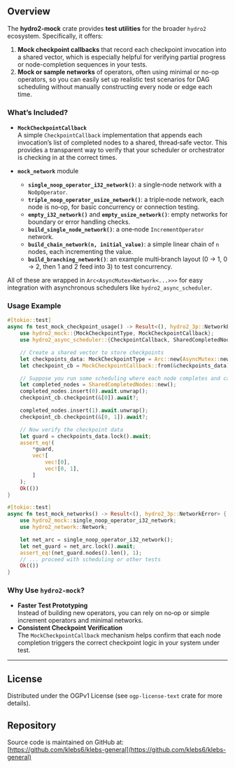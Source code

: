 ## Overview

The **hydro2-mock** crate provides **test utilities** for the broader `hydro2` ecosystem. Specifically, it offers:

1. **Mock checkpoint callbacks** that record each checkpoint invocation into a shared vector, which is especially helpful for verifying partial progress or node-completion sequences in your tests.
2. **Mock or sample networks** of operators, often using minimal or no-op operators, so you can easily set up realistic test scenarios for DAG scheduling without manually constructing every node or edge each time.

### What’s Included?

- **`MockCheckpointCallback`**  
  A simple `CheckpointCallback` implementation that appends each invocation’s list of completed nodes to a shared, thread‐safe vector. This provides a transparent way to verify that your scheduler or orchestrator is checking in at the correct times.

- **`mock_network`** module  
  - **`single_noop_operator_i32_network()`**: a single‐node network with a `NoOpOperator`.
  - **`triple_noop_operator_usize_network()`**: a triple‐node network, each node is no‐op, for basic concurrency or connection testing.
  - **`empty_i32_network()`** and **`empty_usize_network()`**: empty networks for boundary or error handling checks.
  - **`build_single_node_network()`**: a one‐node `IncrementOperator` network.
  - **`build_chain_network(n, initial_value)`**: a simple linear chain of `n` nodes, each incrementing the value.
  - **`build_branching_network()`**: an example multi‐branch layout (0 → 1, 0 → 2, then 1 and 2 feed into 3) to test concurrency.

All of these are wrapped in `Arc<AsyncMutex<Network<...>>>` for easy integration with asynchronous schedulers like `hydro2_async_scheduler`.

### Usage Example

```rust
#[tokio::test]
async fn test_mock_checkpoint_usage() -> Result<(), hydro2_3p::NetworkError> {
    use hydro2_mock::{MockCheckpointType, MockCheckpointCallback};
    use hydro2_async_scheduler::{CheckpointCallback, SharedCompletedNodes};

    // Create a shared vector to store checkpoints
    let checkpoints_data: MockCheckpointType = Arc::new(AsyncMutex::new(Vec::new()));
    let checkpoint_cb = MockCheckpointCallback::from(&checkpoints_data);

    // Suppose you run some scheduling where each node completes and calls `checkpoint_cb`
    let completed_nodes = SharedCompletedNodes::new();
    completed_nodes.insert(0).await.unwrap();
    checkpoint_cb.checkpoint(&[0]).await?;

    completed_nodes.insert(1).await.unwrap();
    checkpoint_cb.checkpoint(&[0, 1]).await?;

    // Now verify the checkpoint data
    let guard = checkpoints_data.lock().await;
    assert_eq!(
        *guard,
        vec![
            vec![0],
            vec![0, 1],
        ]
    );
    Ok(())
}

#[tokio::test]
async fn test_mock_networks() -> Result<(), hydro2_3p::NetworkError> {
    use hydro2_mock::single_noop_operator_i32_network;
    use hydro2_network::Network;

    let net_arc = single_noop_operator_i32_network();
    let net_guard = net_arc.lock().await;
    assert_eq!(net_guard.nodes().len(), 1);
    // ... proceed with scheduling or other tests
    Ok(())
}
```

### Why Use `hydro2-mock`?

- **Faster Test Prototyping**  
  Instead of building new operators, you can rely on no‐op or simple increment operators and minimal networks.
- **Consistent Checkpoint Verification**  
  The `MockCheckpointCallback` mechanism helps confirm that each node completion triggers the correct checkpoint logic in your system under test.

---

## License

Distributed under the OGPv1 License (see `ogp-license-text` crate for more details).

## Repository

Source code is maintained on GitHub at:  
[https://github.com/klebs6/klebs-general](https://github.com/klebs6/klebs-general)
